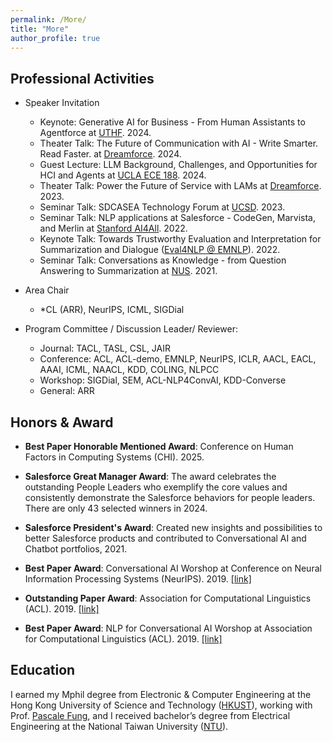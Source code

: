 ```yaml
---
permalink: /More/
title: "More"
author_profile: true
---
```


## Professional Activities

* Speaker Invitation 
	* Keynote: Generative AI for Business - From Human Assistants to Agentforce at [UTHF](https://www.uthf.net/). 2024.
	* Theater Talk: The Future of Communication with AI - Write Smarter. Read Faster.
 at [Dreamforce](https://www.linkedin.com/posts/maxcomparetto_come-see-what-my-team-and-i-have-been-working-activity-7105535434843115520-NdbE?utm_source=share&utm_medium=member_desktop). 2024.
	* Guest Lecture: LLM Background, Challenges, and Opportunities for HCI and Agents at [UCLA ECE 188](https://uclahci.notion.site/2024-Spring-ECE-188-Applied-Interactive-Machine-Learning-8ffa1b7d35ea42b79214da52bb8cd7f9). 2024.
	* Theater Talk: Power the Future of Service with LAMs at [Dreamforce](https://www.linkedin.com/posts/maxcomparetto_come-see-what-my-team-and-i-have-been-working-activity-7105535434843115520-NdbE?utm_source=share&utm_medium=member_desktop). 2023.
	* Seminar Talk: SDCASEA Technology Forum at [UCSD](https://www.sdcasea.com/2023-sdcasea-technology-forum-proceedings). 2023.
	* Seminar Talk: NLP applications at Salesforce - CodeGen, Marvista, and Merlin at [Stanford AI4All](https://hai.stanford.edu/stanford-ai4all). 2022.
	* Keynote Talk: Towards Trustworthy Evaluation and Interpretation for Summarization and Dialogue ([Eval4NLP @ EMNLP](https://eval4nlp.github.io)). 2022.
	* Seminar Talk: Conversations as Knowledge - from Question Answering to Summarization at [NUS](https://wing-nus.github.io/nlp-seminar/past/). 2021.

* Area Chair
	* *CL (ARR), NeurIPS, ICML, SIGDial

* Program Committee / Discussion Leader/ Reviewer: 
	* Journal: TACL, TASL, CSL, JAIR
	* Conference:  ACL, ACL-demo, EMNLP, NeurIPS, ICLR, AACL, EACL, AAAI, ICML, NAACL, KDD, COLING, NLPCC
	* Workshop: SIGDial, SEM, ACL-NLP4ConvAI, KDD-Converse
	* General: ARR 

## Honors & Award

* **Best Paper Honorable Mentioned Award**:
Conference on Human Factors in Computing Systems (CHI). 2025.

* **Salesforce Great Manager Award**:
The award celebrates the outstanding People Leaders who exemplify the core values and consistently demonstrate the Salesforce behaviors for people leaders. There are only 43 selected winners in 2024.

* **Salesforce President's Award**:
Created new insights and possibilities to better Salesforce products and contributed to Conversational AI and Chatbot portfolios, 2021.

* **Best Paper Award**:
Conversational AI Worshop at Conference on Neural Information Processing Systems (NeurIPS). 2019. [[link]](http://alborz-geramifard.com/workshops/neurips19-Conversational-AI/Main.html)

* **Outstanding Paper Award**:
Association for Computational Linguistics (ACL). 2019. [[link]](http://www.acl2019.org/EN/winners-of-acl-2019-best-paper-awards.xhtml)

* **Best Paper Award**:
NLP for Conversational AI Worshop at Association for Computational Linguistics (ACL). 2019. [[link]](https://sites.google.com/view/nlp4convai/accepted-papers?authuser=0)


## Education
I earned my Mphil degree from Electronic & Computer Engineering at the Hong Kong University of Science and Technology ([HKUST](https://hkust.edu.hk/)), working with Prof. [Pascale Fung](https://pascale.home.ece.ust.hk/), and I received bachelor’s degree from Electrical Engineering at the National Taiwan University ([NTU](https://www.ntu.edu.tw/english/)).


<!-- * **Postgraduate Student Scholarships**:
Hong Kong University of Science and Technology. 2017, 2018. -->
<!-- * **Irving T. Ho Memorial Scholarship**: 
Awarded to 3 undergrad students for outstanding academic performance and research potential. 
National Taiwan University. 2016. -->

<!-- * **Dean's List Award**: 
School of Engineering, Hong Kong University of Science and Technology. 2016. -->
<!-- 
* **First Prize Student Paper Award**: 
IEEE ICSPCC. 2016.

* **First Prize Hackthon Team**: 
34 universities across China, Taiwan, and Hong Kong. Microsoft Research Asia (MSRA). 2015. -->
<!-- * **First Prize GetFresh Creativity Competition**:  
Minister of Economics Affairs, Taiwan. 2015. -->


<!--## Work Experiences 
* Research Intern, Salesforce Research (MetaMind), California USA, Fall 2018.
* Teaching Assistant, Building Interactive Intelligent Systems, Hong Kong, Spring 2018, 2019.
* R&D Intern, Raydium Semiconductor Corporation, Taiwan, Summer 2015.-->

<!--
## Selected Student Projects
* RealSteel Fight Game, Embedded System Lab, 2016. 
    * The project is written in Qt, QML, C++ using V-Play Engine with Raspberry Pi, Arduino and MPU-6050 6-DOF sensors. It is a interactive boxing game for two players.
    * Check my [Demo Video](https://www.youtube.com/watch?v=jziXI6g9NkU&feature=youtu.be).

* PaperNet, Web Programming Lab, 2016. 
    * This project is written in nodejs, React, Webpack, and mysql. It can automatically retrieve the referred and cited papers from your query, and visualize the structure via a directed graph.
    * Check my [Demo Video](https://www.youtube.com/watch?v=Q-Kp7wJ6xl8&t=33s).
-->

<!-- ## Leadership Experiences
* Activity Director, [NTUEE Student Association](https://www.facebook.com/ntuee.org/) , 2015.
    * Lead 50+ students to organize 10+ activities for 1000+ NTUEE students.
* Activity Director, [NTU Wuling Student Association](https://www.facebook.com/ntuwuling/), 2014. 

 -->
<!-- ## Others
Reviewer: CSL -->

